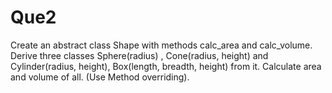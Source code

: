 # Que2

Create an abstract class Shape with methods calc_area and calc_volume. Derive three classes
Sphere(radius) , Cone(radius, height) and Cylinder(radius, height), Box(length, breadth, height)
from it. Calculate area and volume of all. (Use Method overriding).
